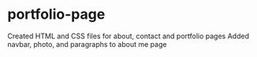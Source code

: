 # portfolio-page
Created HTML and CSS files for about, contact and portfolio pages
Added navbar, photo, and paragraphs to about me page